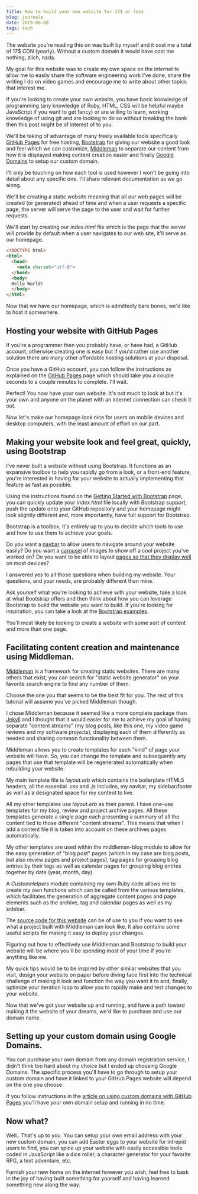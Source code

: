 ```yaml
---
title: How to build your own website for 17$ or less
blog: journals
date: 2019-06-08
tags: tech
---
```

The website you're reading this on was built by myself and it cost me a total of 17$ CDN (yearly). Without a custom domain it would have cost me nothing, zilch, nada.

My goal for this website was to create my own space on the internet to allow me to easily share the software engineering work I've done, share the writing I do on video games and encourage me to write about other topics that interest me.

If you're looking to create your own website, you have basic knowledge of programming (any knowledge of Ruby, HTML, CSS will be helpful maybe JavaScript if you want to get fancy) or are willing to learn, working knowledge of using git and are looking to do so without breaking the bank then this post might be of interest of to you.

We'll be taking of advantage of many freely available tools specifically [GitHub Pages](https://pages.github.com/) for free hosting, [Bootstrap](https://getbootstrap.com/) for giving our website a good look and feel which we can customize, [Middleman](https://middlemanapp.com/) to separate our content from how it is displayed making content creation easier and finally [Google Domains](https://domains.google/#/) to setup our custom domain.

I'll only be touching on how each tool is used however I won't be going into detail about any specific one. I'll share relevant documentation as we go along.

We'll be creating a static website meaning that all our web pages will be created (or generated) ahead of time and when a user requests a specific page, the server will serve the page to the user and wait for further requests.

We'll start by creating our _index.html_ file which is the page that the server will provide by default when a user navigates to our web site, it'll serve as our homepage.

~~~ html
<!DOCTYPE html>
<html>
  <head>
    <meta charset="utf-8">
  </head>
  <body>
  Hello World!
  </body>
</html>
~~~

Now that we have our homepage, which is admittedly bare bones, we'd like to host it somewhere.

## Hosting your website with GitHub Pages

If you're a programmer then you probably have, or have had, a GitHub account, otherwise creating one is easy but if you'd rather use another solution there are many other affordable hosting solutions at your disposal.

Once you have a GitHub account, you can follow the instructions as explained on the [GitHub Pages](https://pages.github.com/) page which should take you a couple seconds to a couple minutes to complete. I'll wait.

Perfect! You now have your own website. It's not much to look at but it's your own and anyone on the planet with an internet connection can check it out.

Now let's make our homepage look nice for users on mobile devices and desktop computers, with the least amount of effort on our part.

## Making your website look and feel great, quickly, using Bootstrap

I've never built a website without using Bootstrap. It functions as an expansive toolbox to help you rapidly go from a look, or a front-end feature, you're interested in having for your website to actually implementing that feature as fast as possible.

Using the instructions found on the [Getting Started with Bootstrap](https://getbootstrap.com/docs/4.3/getting-started/introduction/) page, you can quickly update your _index.html_ file locally with Bootstrap support, push the update onto your GitHub repository and your homepage might look slightly different and, more importantly, have full support for Bootstrap.

Bootstrap is a toolbox, it's entirely up to you to decide which tools to use and how to use them to achieve your goals.

Do you want a [navbar](https://getbootstrap.com/docs/4.0/components/navbar/) to allow users to navigate around your website easily? Do you want a [carousel](https://getbootstrap.com/docs/4.0/components/carousel/) of images to show off a cool project you've worked on? Do you want to be able to layout [pages so that they display well](https://getbootstrap.com/docs/4.0/layout/overview/) on most devices?

I answered yes to all those questions when building my website. Your questions, and your needs, are probably different than mine.

Ask yourself what you're looking to achieve with your website, take a look at what Bootstrap offers and then think about how you can leverage Bootstrap to build the website you want to build. If you're looking for inspiration, you can take a look at the [Bootstrap examples](https://getbootstrap.com/docs/4.0/examples/).

You'll most likely be looking to create a website with some sort of content and more than one page.

## Facilitating content creation and maintenance using Middleman.

[Middleman](https://middlemanapp.com/) is a framework for creating static websites. There are many others that exist, you can search for "static website generator" on your favorite search engine to find any number of them.

Choose the one you that seems to be the best fit for you. The rest of this tutorial will assume you've picked Middleman though.

I chose Middleman because it seemed like a more complete package than [Jekyll](https://jekyllrb.com/) and I thought that it would easier for me to achieve my goal of having separate "content streams" (my blog posts, like this one, my video game reviews and my software projects), displaying each of them differently as needed and sharing common functionality between them.

Middleman allows you to create templates for each "kind" of page your website will have. So, you can change the template and subsequently any pages that use that template will be regenerated automatically when rebuilding your website.

My main template file is _layout.erb_ which contains the boilerplate HTML5 headers, all the essential _.css_ and _.js_ includes, my navbar, my sidebar/footer as well as a designated space for my content to live.

All my other templates use _layout.erb_ as their parent. I have one-use templates for my blog, review and project archive pages. All these templates generate a single page each presenting a summary of all the content tied to those different "content streams". This means that when I add a content file it is taken into account on these archives pages automatically.

My other templates are used within the middleman-blog module to allow for the easy generation of "blog post" pages (which in my case are blog posts, but also review pages and project pages), tag pages for grouping blog entries by their tags as well as calendar pages for grouping blog entries together by date (year, month, day).

A _CustomHelpers_ module containing my own Ruby code allows me to create my own functions which can be called from the various templates, which facilitates the generation of aggregate content pages and page elements such as the archive, tag and calendar pages as well as my sidebar.

The [source code for this website](https://github.com/KeikakuB/personal-website) can be of use to you if you want to see what a project built with Middleman can look like. It also contains some useful scripts for making it easy to deploy your changes.

Figuring out how to effectively use Middleman and Bootstrap to build your website will be where you'll be spending most of your time if you're anything like me.

My quick tips would be to be inspired by other similar websites that you visit, design your website on paper before diving face first into the technical challenge of making it look and function the way you want it to and, finally, optimize your iteration loop to allow you to rapidly make and test changes to your website.

Now that we've got your website up and running, and have a path toward making it the website of your dreams, we'd like to purchase and use our domain name.

## Setting up your custom domain using Google Domains.

You can purchase your own domain from any domain registration service, I didn't think too hard about my choice but I ended up choosing Google Domains. The specific process you'll have to go through to setup your custom domain and have it linked to your GitHub Pages website will depend on the one you choose.

If you follow instructions in the [article on using custom domains with GitHub Pages](https://help.github.com/en/articles/using-a-custom-domain-with-github-pages) you'll have your own domain setup and running in no time.

## Now what?

Well.. That's up to you. You can setup your own email address with your new custom domain, you can add Easter eggs to your website for intrepid users to find, you can spice up your website with easily accessible tools coded in JavaScript like a dice roller, a character generator for your favorite RPG, a text adventure, etc.

Furnish your new home on the internet however you wish, feel free to bask in the joy of having built something for yourself and having learned something new along the way.
